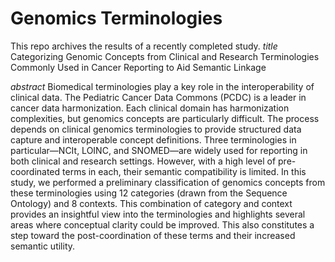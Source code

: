 # Genomics Terminologies

This repo archives the results of a recently completed study.
_title_
Categorizing Genomic Concepts from Clinical and Research Terminologies Commonly Used in Cancer Reporting to Aid Semantic Linkage

_abstract_
Biomedical terminologies play a key role in the interoperability of clinical data. The Pediatric Cancer Data Commons (PCDC) is a leader in cancer data harmonization. Each clinical domain has harmonization complexities, but genomics concepts are particularly difficult. The process depends on clinical genomics terminologies to provide structured data capture and interoperable concept definitions. Three terminologies in particular—NCIt, LOINC, and SNOMED—are widely used for reporting in both clinical and research settings. However, with a high level of pre-coordinated terms in each, their semantic compatibility is limited. In this study, we performed a preliminary classification of genomics concepts from these terminologies using 12 categories (drawn from the Sequence Ontology) and 8 contexts. This combination of category and context provides an insightful view into the terminologies and highlights several areas where conceptual clarity could be improved. This also constitutes a step toward the post-coordination of these terms and their increased semantic utility. 
